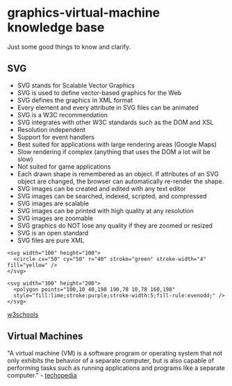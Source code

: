 # graphics-virtual-machine knowledge base

Just some good things to know and clarify.



## SVG

- SVG stands for Scalable Vector Graphics
- SVG is used to define vector-based graphics for the Web
- SVG defines the graphics in XML format
- Every element and every attribute in SVG files can be animated
- SVG is a W3C recommendation
- SVG integrates with other W3C standards such as the DOM and XSL
- Resolution independent
- Support for event handlers
- Best suited for applications with large rendering areas (Google Maps)
- Slow rendering if complex (anything that uses the DOM a lot will be slow)
- Not suited for game applications
- Each drawn shape is remembered as an object. If attributes of an SVG object are changed, the browser can automatically re-render the shape.
- SVG images can be created and edited with any text editor
- SVG images can be searched, indexed, scripted, and compressed
- SVG images are scalable
- SVG images can be printed with high quality at any resolution
- SVG images are zoomable
- SVG graphics do NOT lose any quality if they are zoomed or resized
- SVG is an open standard
- SVG files are pure XML

    
```
<svg width="100" height="100">
  <circle cx="50" cy="50" r="40" stroke="green" stroke-width="4" fill="yellow" />
</svg>
```

```
<svg width="300" height="200">
  <polygon points="100,10 40,198 190,78 10,78 160,198"
  style="fill:lime;stroke:purple;stroke-width:5;fill-rule:evenodd;" />
</svg>
```

[w3schools](https://www.w3schools.com/graphics/svg_intro.asp)

## Virtual Machines
"A virtual machine (VM) is a software program or operating system that not only exhibits the behavior of a separate computer, but is also capable of performing tasks such as running applications and programs like a separate computer." - [techopedia](https://www.techopedia.com/definition/4805/virtual-machine-vm)




